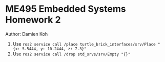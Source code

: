 # ME495 Embedded Systems Homework 2
Author: Damien Koh
1. Use `ros2 service call /place turtle_brick_interfaces/srv/Place "{x: 5.5444, y: 10.2444, z: 7.3}"`
2. Use `ros2 service call /drop std_srvs/srv/Empty "{}"`